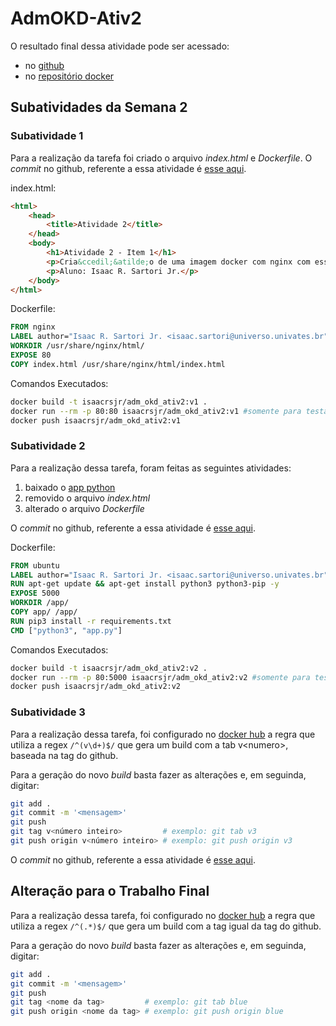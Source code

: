 # AdmOKD-Ativ2

O resultado final dessa atividade pode ser acessado:

- no [github](https://github.com/isaacrsjr/AdmOKD-Ativ2)
- no [repositório docker](https://hub.docker.com/repository/docker/isaacrsjr/adm_okd_ativ2)

## Subatividades da Semana 2

### Subatividade 1

Para a realização da tarefa foi criado o arquivo *index.html* e *Dockerfile*.
O *commit* no github, referente a essa atividade é [esse aqui](https://github.com/isaacrsjr/AdmOKD-Ativ2/tree/v1).

index.html:

```html
<html>
    <head>
        <title>Atividade 2</title>
    </head>
    <body>
        <h1>Atividade 2 - Item 1</h1>
        <p>Cria&ccedil;&atilde;o de uma imagem docker com nginx com esse arquvo index.html</p>
        <p>Aluno: Isaac R. Sartori Jr.</p>
    </body>
</html>
```

Dockerfile:

```dockerfile
FROM nginx
LABEL author="Isaac R. Sartori Jr. <isaac.sartori@universo.univates.br"
WORKDIR /usr/share/nginx/html/
EXPOSE 80
COPY index.html /usr/share/nginx/html/index.html
```

Comandos Executados:

```bash
docker build -t isaacrsjr/adm_okd_ativ2:v1 .
docker run --rm -p 80:80 isaacrsjr/adm_okd_ativ2:v1 #somente para testar
docker push isaacrsjr/adm_okd_ativ2:v1
```

### Subatividade 2

Para a realização dessa tarefa, foram feitas as seguintes atividades:

1. baixado o [app python](https://drive.google.com/file/d/1StZsLvNB7-9nkvI2cHlmRzZv1d2-oPlk)
2. removido o arquivo *index.html*
3. alterado o arquivo *Dockerfile*

O *commit* no github, referente a essa atividade é [esse aqui](https://github.com/isaacrsjr/AdmOKD-Ativ2/tree/v2).

Dockerfile:

```dockerfile
FROM ubuntu
LABEL author="Isaac R. Sartori Jr. <isaac.sartori@universo.univates.br"
RUN apt-get update && apt-get install python3 python3-pip -y
EXPOSE 5000
WORKDIR /app/
COPY app/ /app/
RUN pip3 install -r requirements.txt
CMD ["python3", "app.py"]
```

Comandos Executados:

```bash
docker build -t isaacrsjr/adm_okd_ativ2:v2 .
docker run --rm -p 80:5000 isaacrsjr/adm_okd_ativ2:v2 #somente para testar
docker push isaacrsjr/adm_okd_ativ2:v2
```

### Subatividade 3

Para a realização dessa tarefa, foi configurado no [docker hub](https://hub.docker.com/repository/docker/isaacrsjr/adm_okd_ativ2/builds) a regra que utiliza a regex ```/^(v\d+)$/``` que gera um build com a tab v\<numero>, baseada na tag do github.

Para a geração do novo *build* basta fazer as alterações e, em seguinda, digitar:

```bash
git add .
git commit -m '<mensagem>'
git push
git tag v<número inteiro>         # exemplo: git tab v3
git push origin v<número inteiro> # exemplo: git push origin v3
```

O *commit* no github, referente a essa atividade é [esse aqui](https://github.com/isaacrsjr/AdmOKD-Ativ2/tree/v3).

## Alteração para o Trabalho Final

Para a realização dessa tarefa, foi configurado no [docker hub](https://hub.docker.com/repository/docker/isaacrsjr/adm_okd_ativ2/builds) a regra que utiliza a regex ```/^(.*)$/``` que gera um build com a tag igual da tag do github.

Para a geração do novo *build* basta fazer as alterações e, em seguinda, digitar:

```bash
git add .
git commit -m '<mensagem>'
git push
git tag <nome da tag>         # exemplo: git tab blue
git push origin <nome da tag> # exemplo: git push origin blue
```
